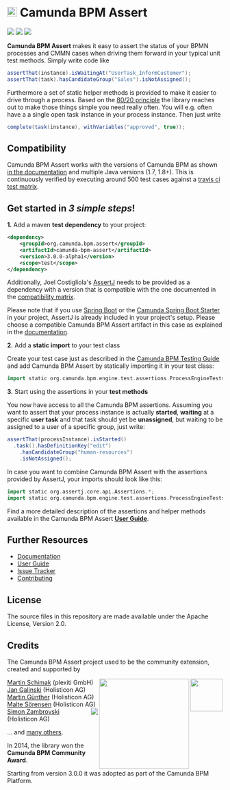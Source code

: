 # <img src="http://camunda.github.io/camunda-bpm-assert/resources/images/camunda.png" width="23" height="23"></img>&nbsp;Camunda BPM Assert

<a href="https://travis-ci.org/camunda/camunda-bpm-assert"><img src="https://travis-ci.org/camunda/camunda-bpm-assert.svg?branch=master"/></a>
<a href="./LICENSE"><img src="https://img.shields.io/badge/License-Apache%202.0-blue.svg"/></a>
<a href="https://maven-badges.herokuapp.com/maven-central/org.camunda.bpm.assert/camunda-bpm-assert"><img src="https://maven-badges.herokuapp.com/maven-central/org.camunda.bpm.assert/camunda-bpm-assert/badge.svg"/></a>

**Camunda BPM Assert** makes it easy to assert the status of your BPMN processes and CMMN cases when driving them forward in your typical unit test methods. Simply write code like

```groovy
assertThat(instance).isWaitingAt("UserTask_InformCustomer");
assertThat(task).hasCandidateGroup("Sales").isNotAssigned();
```

Furthermore a set of static helper methods is provided to make it easier to drive through a process. Based on the [80/20 principle](https://en.wikipedia.org/wiki/Pareto_principle) the library reaches out to make those things simple you need really often. You will e.g. often have a a single open task instance in your process instance. Then just write
 
```groovy
complete(task(instance), withVariables("approved", true));
```

## Compatibility

Camunda BPM Assert works with the versions of Camunda BPM as shown [in the documentation](https://docs.camunda.org/manual/develop/user-guide/testing/#assertions-version-compatibility) and multiple Java versions (1.7, 1.8+). This is continuously verified by executing around 500 test cases against a [travis ci test matrix](https://travis-ci.org/camunda/camunda-bpm-assert). 

## Get started in _3 simple steps_!

**1.** Add a maven **test dependency** to your project:

```xml  
<dependency>
    <groupId>org.camunda.bpm.assert</groupId>
    <artifactId>camunda-bpm-assert</artifactId>
    <version>3.0.0-alpha1</version>
    <scope>test</scope>
</dependency>
```

Additionally, Joel Costigliola's [AssertJ](http://joel-costigliola.github.io/assertj/) needs to be provided as a dependency with a version that is compatible with the one documented in the [compatibility matrix](https://docs.camunda.org/manual/develop/user-guide/testing/#assertions-version-compatibility).

Please note that if you use [Spring Boot](https://spring.io/projects/spring-boot) or the [Camunda Spring Boot Starter](https://docs.camunda.org/manual/latest/user-guide/spring-boot-integration/) in your project, AssertJ is already included in your project's setup. Please choose a compatible Camunda BPM Assert artifact in this case as explained in the [documentation](https://docs.camunda.org/manual/develop/user-guide/testing#camunda-assertions).

**2.** Add a **static import** to your test class

Create your test case just as described in the [Camunda BPM Testing Guide](https://docs.camunda.org/manual/latest/user-guide/testing/) and add Camunda BPM Assert by statically importing it in your test class:

```groovy  
import static org.camunda.bpm.engine.test.assertions.ProcessEngineTests.*;
```

**3.** Start using the assertions in your **test methods**

You now have access to all the Camunda BPM assertions. Assuming you want to assert that your process instance is actually **started**, **waiting** at a specific **user task** and that task should yet be **unassigned**, but waiting to be assigned to a user of a specific group, just write:

```groovy
assertThat(processInstance).isStarted()
  .task().hasDefinitionKey("edit")
    .hasCandidateGroup("human-resources")
    .isNotAssigned();
```

In case you want to combine Camunda BPM Assert with the assertions provided by AssertJ, your imports should look like this:
```groovy  
import static org.assertj.core.api.Assertions.*;
import static org.camunda.bpm.engine.test.assertions.ProcessEngineTests.*;
```

Find a more detailed description of the assertions and helper methods available in the Camunda BPM Assert [**User Guide**](./camunda-bpm-assert/README.md).

## Further Resources

* [Documentation](https://docs.camunda.org/manual/develop/user-guide/testing#camunda-assertions)
* [User Guide](./docs/README.md)
* [Issue Tracker](https://app.camunda.com/jira/browse/CAM/component/14065) 
* [Contributing](./CONTRIBUTING.md)

## License

The source files in this repository are made available under the Apache License, Version 2.0.

## Credits

The Camunda BPM Assert project used to be the community extension, created and supported by

<img src="http://camunda.github.io/camunda-bpm-assert/resources/images/community-award.png" align="right" width="76">

[Martin Schimak](https://github.com/martinschimak) (plexiti GmbH)<a href="http://plexiti.com"><img src="http://plexiti.com/en/img/logo.png" align="right" width="210"></img></a><br>
[Jan Galinski](https://github.com/jangalinski) (Holisticon AG)<br>
[Martin Günther](https://github.com/margue) (Holisticon AG)<br>
[Malte Sörensen](https://github.com/malteser) (Holisticon AG)<br>
<a href="http://www.holisticon.de"><img src="https://www.holisticon.de/wp-content/uploads/2013/05/holisticon-logo-hamburg.gif" align="right" /></a>[Simon Zambrovski](https://github.com/zambrovski) (Holisticon AG)


... and [many others](https://github.com/camunda/camunda-bpm-assert/graphs/contributors).

In 2014, the library won the **Camunda BPM Community Award**.

Starting from version 3.0.0 it was adopted as part of the Camunda BPM Platform.
